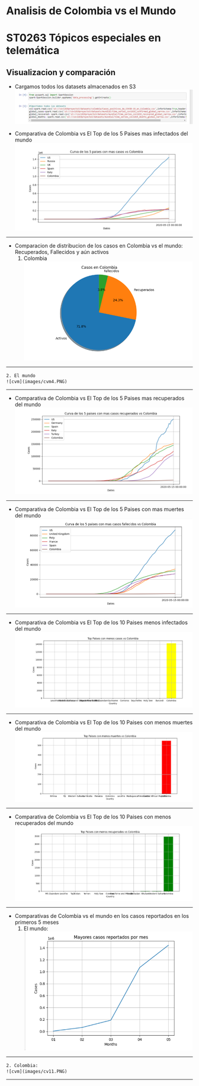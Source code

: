 # Analisis de Colombia vs el Mundo

# ST0263 Tópicos especiales en telemática


## Visualizacion y comparación 
  
  * Cargamos todos los datasets almacenados en S3
 ![cvm](images/cvm1.PNG)

  * Comparativa de Colombia vs El Top de los 5 Paises mas infectados del mundo
   ![cvm](images/cvm2.PNG)
  -----------------------------------------
  
  * Comparacion de distribucion de los casos en Colombia vs el mundo: Recuperados, Fallecidos y aún activos
    1. Colombia
    ![cvm](images/cvm3.PNG)
  
  ---------------------------------------
    2. El mundo
    ![cvm](images/cvm4.PNG)

  -----------------------------------------
  
  * Comparativa de Colombia vs El Top de los 5 Paises mas recuperados del mundo
  ![cvm](images/cvm5.PNG)
  -------------------------------------------
  
  * Comparativa de Colombia vs El Top de los 5 Paises con mas muertes del mundo
  ![cvm](images/cvm6.PNG)
  -------------------------------------------
  
  * Comparativa de Colombia vs El Top de los 10 Paises menos infectados del mundo
  ![cvm](images/cvm7.PNG)
  -------------------------------------------
  
  * Comparativa de Colombia vs El Top de los 10 Paises con menos muertes del mundo
  ![cvm](images/cvm8.PNG)
  -------------------------------------------
  
  * Comparativa de Colombia vs El Top de los 10 Paises con menos recuperados del mundo
  ![cvm](images/cvm9.PNG)
  -------------------------------------------
  
  * Comparativas de Colombia vs el mundo en los casos reportados en los primeros 5 meses
    1. El mundo: 
    ![cvm](images/cvm10.PNG)
    
  -------------------------------------------
    2. Colombia:
    ![cvm](images/cv11.PNG)
    
  -------------------------------------------
  
  
